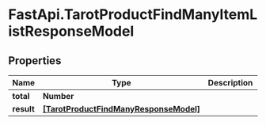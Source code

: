 # FastApi.TarotProductFindManyItemListResponseModel

## Properties
Name | Type | Description | Notes
------------ | ------------- | ------------- | -------------
**total** | **Number** |  | 
**result** | [**[TarotProductFindManyResponseModel]**](TarotProductFindManyResponseModel.md) |  | 
